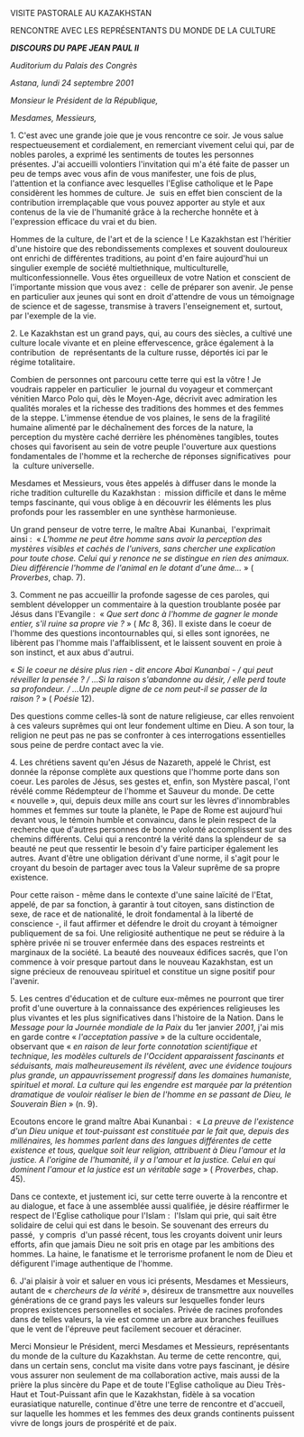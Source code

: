 VISITE PASTORALE AU KAZAKHSTAN

RENCONTRE AVEC LES REPRÉSENTANTS DU MONDE DE LA CULTURE

***DISCOURS DU PAPE JEAN PAUL II***

*Auditorium du Palais des Congrès*

*Astana, lundi 24 septembre 2001*

*Monsieur le Président de la République,*

*Mesdames, Messieurs,*

1. C'est avec une grande joie que je vous rencontre ce soir. Je vous salue respectueusement et cordialement, en remerciant vivement celui qui, par de nobles paroles, a exprimé les sentiments de toutes les personnes présentes. J'ai accueilli volontiers l'invitation qui m'a été faite de passer un peu de temps avec vous afin de vous manifester, une fois de plus, l'attention et la confiance avec lesquelles l'Eglise catholique et le Pape considèrent les hommes de culture. Je  suis en effet bien conscient de la contribution irremplaçable que vous pouvez apporter au style et aux contenus de la vie de l'humanité grâce à la recherche honnête et à l'expression efficace du vrai et du bien.

Hommes de la culture, de l'art et de la science ! Le Kazakhstan est l'héritier d'une histoire que des rebondissements complexes et souvent douloureux ont enrichi de différentes traditions, au point d'en faire aujourd'hui un singulier exemple de société multiethnique, multiculturelle, multiconfessionnelle. Vous êtes orgueilleux de votre Nation et conscient de l'importante mission que vous avez :  celle de préparer son avenir. Je pense en particulier aux jeunes qui sont en droit d'attendre de vous un témoignage de science et de sagesse, transmise à travers l'enseignement et, surtout, par l'exemple de la vie.

2. Le Kazakhstan est un grand pays, qui, au cours des siècles, a cultivé une culture locale vivante et en pleine effervescence, grâce également à la contribution  de  représentants de la culture russe, déportés ici par le régime totalitaire.

Combien de personnes ont parcouru cette terre qui est la vôtre ! Je voudrais rappeler en particulier  le journal du voyageur et commerçant vénitien Marco Polo qui, dès le Moyen-Age, décrivit avec admiration les qualités morales et la richesse des traditions des hommes et des femmes de la steppe. L'immense étendue de vos plaines, le sens de la fragilité humaine alimenté par le déchaînement des forces de la nature, la perception du mystère caché derrière les phénomènes tangibles, toutes choses qui favorisent au sein de votre peuple l'ouverture aux questions fondamentales de l'homme et la recherche de réponses significatives  pour  la  culture universelle.

Mesdames et Messieurs, vous êtes appelés à diffuser dans le monde la riche tradition culturelle du Kazakhstan :  mission difficile et dans le même temps fascinante, qui vous oblige à en découvrir les éléments les plus profonds pour les rassembler en une synthèse harmonieuse.

Un grand penseur de votre terre, le maître Abai  Kunanbai,  l'exprimait ainsi :  « *L'homme ne peut être homme sans avoir la perception des mystères visibles et cachés de l'univers, sans chercher une explication pour toute chose. Celui qui y renonce ne se distingue en rien des animaux. Dieu différencie l'homme de l'animal en le dotant d'une âme...* » ( *Proverbes*, chap. 7).

3. Comment ne pas accueillir la profonde sagesse de ces paroles, qui semblent développer un commentaire à la question troublante posée par Jésus dans l'Evangile :  « *Que sert donc à l'homme de gagner le monde entier, s'il ruine sa propre vie ?* » ( *Mc* 8, 36). Il existe dans le coeur de l'homme des questions incontournables qui, si elles sont ignorées, ne libèrent pas l'homme mais l'affaiblissent, et le laissent souvent en proie à son instinct, et aux abus d'autrui.

« *Si le coeur ne désire plus rien - dit encore Abai Kunanbai - / qui peut réveiller la pensée ? / ...Si la raison s'abandonne au désir, / elle perd toute sa profondeur. / ...Un peuple digne de ce nom peut-il se passer de la raison ?* » ( *Poésie* 12).

Des questions comme celles-là sont de nature religieuse, car elles renvoient à ces valeurs suprêmes qui ont leur fondement ultime en Dieu. A son tour, la religion ne peut pas ne pas se confronter à ces interrogations essentielles sous peine de perdre contact avec la vie.

4. Les chrétiens savent qu'en Jésus de Nazareth, appelé le Christ, est donnée la réponse complète aux questions que l'homme porte dans son coeur. Les paroles de Jésus, ses gestes et, enfin, son Mystère pascal, l'ont révélé comme Rédempteur de l'homme et Sauveur du monde. De cette « nouvelle », qui, depuis deux mille ans court sur les lèvres d'innombrables hommes et femmes sur toute la planète, le Pape de Rome est aujourd'hui devant vous, le témoin humble et convaincu, dans le plein respect de la recherche que d'autres personnes de bonne volonté accomplissent sur des chemins différents. Celui qui a rencontré la vérité dans la splendeur de  sa beauté ne peut que ressentir le besoin d'y faire participer également les autres. Avant d'être une obligation dérivant d'une norme, il s'agit pour le croyant du besoin de partager avec tous la Valeur suprême de sa propre existence.

Pour cette raison - même dans le contexte d'une saine laïcité de l'Etat, appelé, de par sa fonction, à garantir à tout citoyen, sans distinction de sexe, de race et de nationalité, le droit fondamental à la liberté de conscience -, il faut affirmer et défendre le droit du croyant à témoigner publiquement de sa foi. Une religiosité authentique ne peut se réduire à la sphère privée ni se trouver enfermée dans des espaces restreints et marginaux de la société. La beauté des nouveaux édifices sacrés, que l'on commence à voir presque partout dans le nouveau Kazakhstan, est un signe précieux de renouveau spirituel et constitue un signe positif pour l'avenir.

5. Les centres d'éducation et de culture eux-mêmes ne pourront que tirer profit d'une ouverture à la connaissance des expériences religieuses les plus vivantes et les plus significatives dans l'histoire de la Nation. Dans le *Message pour la Journée mondiale de la Paix* du 1er janvier *2001*, j'ai mis en garde contre « *l'acceptation passive* » de la culture occidentale, observant que « *en raison de leur forte connotation scientifique et technique, les modèles culturels de l'Occident apparaissent fascinants et séduisants, mais malheureusement ils révèlent, avec une évidence toujours plus grande, un appauvrissement progressif dans les domaines humaniste, spirituel et moral. La culture qui les engendre est marquée par la prétention dramatique de vouloir réaliser le bien de l'homme en se passant de Dieu, le Souverain Bien* » (n. 9).

Ecoutons encore le grand maître Abai Kunanbai :  « *La preuve de l'existence d'un Dieu unique et tout-puissant est constituée par le fait que, depuis des millénaires, les hommes parlent dans des langues différentes de cette existence et tous, quelque soit leur religion, attribuent à Dieu l'amour et la justice. A l'origine de l'humanité, il y a l'amour et la justice. Celui en qui dominent l'amour et la justice est un véritable sage* » ( *Proverbes*, chap. 45).

Dans ce contexte, et justement ici, sur cette terre ouverte à la rencontre et au dialogue, et face à une assemblée aussi qualifiée, je désire réaffirmer le respect de l'Eglise catholique pour l'Islam :  l'Islam qui prie, qui sait être solidaire de celui qui est dans le besoin. Se souvenant des erreurs du passé,  y compris  d'un passé récent, tous les croyants doivent unir leurs efforts, afin que jamais Dieu ne soit pris en otage par les ambitions des hommes. La haine, le fanatisme et le terrorisme profanent le nom de Dieu et défigurent l'image authentique de l'homme.

6. J'ai plaisir à voir et saluer en vous ici présents, Mesdames et Messieurs, autant de « *chercheurs de la vérité* », désireux de transmettre aux nouvelles générations de ce grand pays les valeurs sur lesquelles fonder leurs propres existences personnelles et sociales. Privée de racines profondes dans de telles valeurs, la vie est comme un arbre aux branches feuillues que le vent de l'épreuve peut facilement secouer et déraciner.

Merci Monsieur le Président, merci Mesdames et Messieurs, représentants du monde de la culture du Kazakhstan. Au terme de cette rencontre, qui, dans un certain sens, conclut ma visite dans votre pays fascinant, je désire vous assurer non seulement de ma collaboration active, mais aussi de la prière la plus sincère du Pape et de toute l'Eglise catholique au Dieu Très-Haut et Tout-Puissant afin que le Kazakhstan, fidèle à sa vocation eurasiatique naturelle, continue d'être une terre de rencontre et d'accueil, sur laquelle les hommes et les femmes des deux grands continents puissent vivre de longs jours de prospérité et de paix.